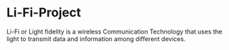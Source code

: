 # Li-Fi-Project
Li-Fi or Light fidelity is a wireless Communication Technology that uses the light to transmit data and information among different devices.
